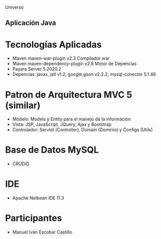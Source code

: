 Universo 
## Aplicación Java 

# Tecnologías Aplicadas

- Maven maven-war-plugin v2.3 Compilador war
- Maven maven-dependency-plugin v2.6 Motor de Depencias
- Payara Server 5.2020.2 
- Depencias: javax, jstl v1.2, google.gson v2.2.2, mysql-conector 5.1.46

# Patron de Arquitectura MVC 5 (similar)

- Modelo: Models y Entity para el manejo de la información
- Vista: JSP, JavaScript, JQuery, Ajax y Bootstrap
- Controlador: Servlet (Controller), Domain (Dominio) y Configs (Utils)

# Base de Datos MySQL

- CRUDiD 

# IDE

- Apache Netbean IDE 11.3 

# Participantes

- Manuel Iván Escobar Castillo 